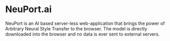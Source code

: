 # NeuPort.ai

NeuPort is an AI based server-less web-application that brings the power of Arbitrary Neural Style Transfer to the browser.
The model is directly downloaded into the browser and no data is ever sent to external servers.
